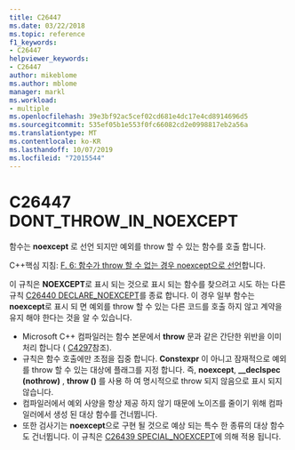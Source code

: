 ```yaml
---
title: C26447
ms.date: 03/22/2018
ms.topic: reference
f1_keywords:
- C26447
helpviewer_keywords:
- C26447
author: mikeblome
ms.author: mblome
manager: markl
ms.workload:
- multiple
ms.openlocfilehash: 39e3bf92ac5cef02cd681e4dc17e4cd8914696d5
ms.sourcegitcommit: 535ef05b1e553f0fc66082cd2e0998817eb2a56a
ms.translationtype: MT
ms.contentlocale: ko-KR
ms.lasthandoff: 10/07/2019
ms.locfileid: "72015544"
---
```

# <a name="c26447-dont_throw_in_noexcept"></a>C26447 DONT_THROW_IN_NOEXCEPT

함수는 **noexcept** 로 선언 되지만 예외를 throw 할 수 있는 함수를 호출 합니다.

C++핵심 지침: [F. 6: 함수가 throw 할 수 없는 경우 noexcept으로 선언](https://github.com/isocpp/CppCoreGuidelines/blob/master/CppCoreGuidelines.md#f6-if-your-function-may-not-throw-declare-it-noexcept)합니다.

이 규칙은 **NOEXCEPT**로 표시 되는 것으로 표시 되는 함수를 찾으려고 시도 하는 다른 규칙 [C26440 DECLARE_NOEXCEPT](c26440.md)를 종료 합니다. 이 경우 일부 함수는 **noexcept**로 표시 되 면 예외를 throw 할 수 있는 다른 코드를 호출 하지 않고 계약을 유지 해야 한다는 것을 알 수 있습니다.

- Microsoft C++ 컴파일러는 함수 본문에서 **throw** 문과 같은 간단한 위반을 이미 처리 합니다 ( [C4297](/cpp/error-messages/compiler-warnings/compiler-warning-level-1-c4297)참조).
- 규칙은 함수 호출에만 초점을 집중 합니다. **Constexpr** 이 아니고 잠재적으로 예외를 throw 할 수 있는 대상에 플래그를 지정 합니다. 즉, **noexcept**, **__declspec (nothrow)** , **throw ()** 를 사용 하 여 명시적으로 throw 되지 않음으로 표시 되지 않습니다.
- 컴파일러에서 예외 사양을 항상 제공 하지 않기 때문에 노이즈를 줄이기 위해 컴파일러에서 생성 된 대상 함수를 건너뜁니다.
- 또한 검사기는 **noexcept**으로 구현 될 것으로 예상 되는 특수 한 종류의 대상 함수도 건너뜁니다. 이 규칙은 [C26439 SPECIAL_NOEXCEPT](c26439.md)에 의해 적용 됩니다.
